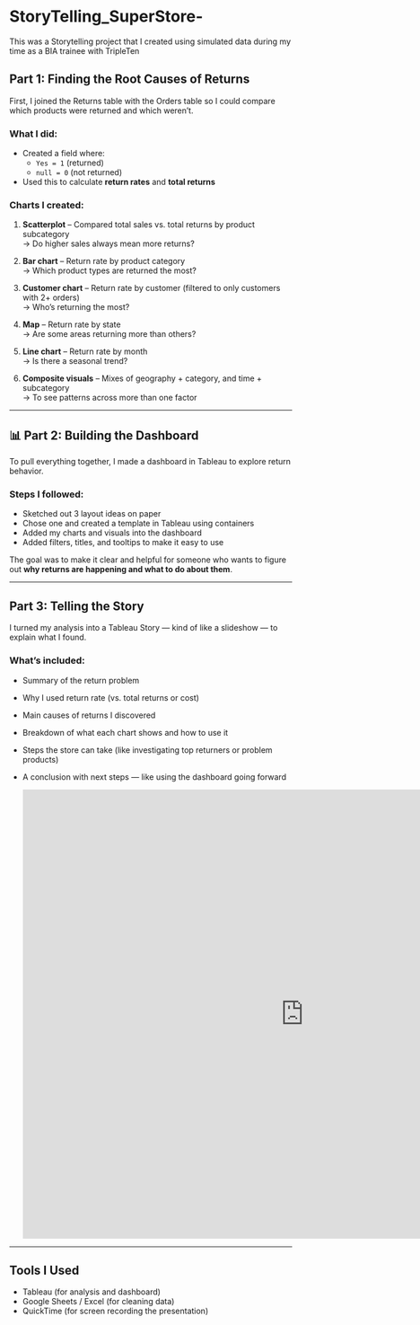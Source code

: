 # StoryTelling_SuperStore-
This was a Storytelling project that I created using simulated data during my time as a BIA trainee with TripleTen
##  Part 1: Finding the Root Causes of Returns

First, I joined the Returns table with the Orders table so I could compare which products were returned and which weren’t.

### What I did:
- Created a field where:
  - `Yes = 1` (returned)
  - `null = 0` (not returned)
- Used this to calculate **return rates** and **total returns**

### Charts I created:
1. **Scatterplot** – Compared total sales vs. total returns by product subcategory  
   → Do higher sales always mean more returns?

2. **Bar chart** – Return rate by product category  
   → Which product types are returned the most?

3. **Customer chart** – Return rate by customer (filtered to only customers with 2+ orders)  
   → Who’s returning the most?

4. **Map** – Return rate by state  
   → Are some areas returning more than others?

5. **Line chart** – Return rate by month  
   → Is there a seasonal trend?

6. **Composite visuals** – Mixes of geography + category, and time + subcategory  
   → To see patterns across more than one factor

---

## 📊 Part 2: Building the Dashboard

To pull everything together, I made a dashboard in Tableau to explore return behavior.

### Steps I followed:
- Sketched out 3 layout ideas on paper
- Chose one and created a template in Tableau using containers
- Added my charts and visuals into the dashboard
- Added filters, titles, and tooltips to make it easy to use

The goal was to make it clear and helpful for someone who wants to figure out **why returns are happening and what to do about them**.

---

##  Part 3: Telling the Story

I turned my analysis into a Tableau Story — kind of like a slideshow — to explain what I found.

### What’s included:
- Summary of the return problem
- Why I used return rate (vs. total returns or cost)
- Main causes of returns I discovered
- Breakdown of what each chart shows and how to use it
- Steps the store can take (like investigating top returners or problem products)
- A conclusion with next steps — like using the dashboard going forward

  <iframe src="https://public.tableau.com/views/Storytelling_17462125597080/Storyboard?:embed=y&:display_count=yes" width="1000" height="800" frameborder="0"></iframe>

---

## Tools I Used
- Tableau (for analysis and dashboard)
- Google Sheets / Excel (for cleaning data)
- QuickTime (for screen recording the presentation)

